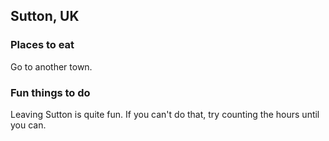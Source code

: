## Sutton, UK


### Places to eat

Go to another town.

### Fun things to do

Leaving Sutton is quite fun.
If you can't do that, try counting the hours until you can.


